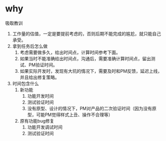 # why




吸取教训
1. 工作量的估值，一定是要提前考虑的，否则后期不能完成的尴尬，就只能自己承受。
2. 拿到任务后怎么做
    1. 考虑需要做多久，给出时间点，计算时间参考下面。
    2. 如果当时不能准确给出时间点，沟通后，需要准确计算时间点，留出测试、PM验证时间。
    3. 如果实际开发时，发现有大坑的情况下，需要及时和PM反馈，延迟上线，并且给出修复策略。
3. 时间包含什么
    1. 新功能
        1. 功能开发时间
        2. 测试验证时间
        3. 没有原型、设计的情况下，PM对产品的二次验证时间（因为没有原型，可能PM觉得样式上丑、操作不合理等）
    2. 原有功能bug修复
        1. 功能开发调试时间
        2. 测试验证时间